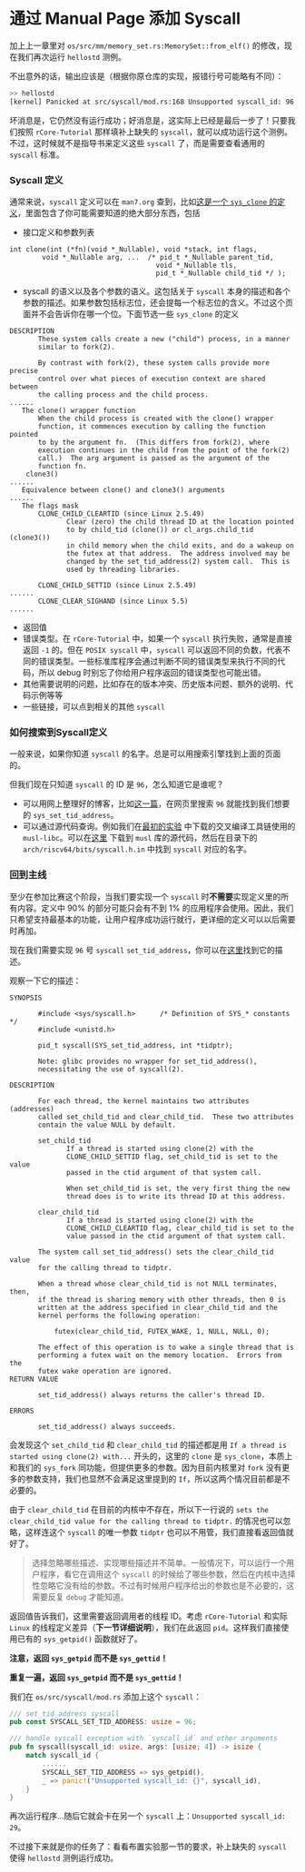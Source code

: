 # 通过 Manual Page 添加 Syscall

加上上一章里对 `os/src/mm/memory_set.rs:MemorySet::from_elf()` 的修改，现在我们再次运行 `hellostd` 测例。

不出意外的话，输出应该是（根据你原仓库的实现，报错行号可能略有不同）：

```bash
>> hellostd
[kernel] Panicked at src/syscall/mod.rs:168 Unsupported syscall_id: 96
```

坏消息是，它仍然没有运行成功；好消息是，这实际上已经是最后一步了！只要我们按照 `rCore-Tutorial` 那样填补上缺失的 `syscall`，就可以成功运行这个测例。不过，这时候就不是指导书来定义这些 `syscall` 了，而是需要查看通用的 `syscall` 标准。

### Syscall 定义

通常来说，`syscall` 定义可以在 `man7.org` 查到，比如[这是一个 `sys_clone` 的定义](https://man7.org/linux/man-pages/man2/clone.2.html)，里面包含了你可能需要知道的绝大部分东西，包括

- 接口定义和参数列表
```
int clone(int (*fn)(void *_Nullable), void *stack, int flags,
        void *_Nullable arg, ...  /* pid_t *_Nullable parent_tid,
                                    void *_Nullable tls,
                                    pid_t *_Nullable child_tid */ );
```
- syscall 的语义以及各个参数的语义。这包括关于 `syscall` 本身的描述和各个参数的描述。如果参数包括标志位，还会提每一个标志位的含义。不过这个页面并不会告诉你在哪一个位。下面节选一些 `sys_clone` 的定义

```
DESCRIPTION
       These system calls create a new ("child") process, in a manner
       similar to fork(2).

       By contrast with fork(2), these system calls provide more precise
       control over what pieces of execution context are shared between
       the calling process and the child process.
......
   The clone() wrapper function
       When the child process is created with the clone() wrapper
       function, it commences execution by calling the function pointed
       to by the argument fn.  (This differs from fork(2), where
       execution continues in the child from the point of the fork(2)
       call.)  The arg argument is passed as the argument of the
       function fn.
    clone3()
......
   Equivalence between clone() and clone3() arguments
......
   The flags mask
       CLONE_CHILD_CLEARTID (since Linux 2.5.49)
              Clear (zero) the child thread ID at the location pointed
              to by child_tid (clone()) or cl_args.child_tid (clone3())
              in child memory when the child exits, and do a wakeup on
              the futex at that address.  The address involved may be
              changed by the set_tid_address(2) system call.  This is
              used by threading libraries.

       CLONE_CHILD_SETTID (since Linux 2.5.49)
......
       CLONE_CLEAR_SIGHAND (since Linux 5.5)
......

```

- 返回值
- 错误类型。在 `rCore-Tutorial` 中，如果一个 `syscall` 执行失败，通常是直接返回 `-1` 的。但在 `POSIX syscall` 中，`syscall` 可以返回不同的负数，代表不同的错误类型。一些标准库程序会通过判断不同的错误类型来执行不同的代码，所以 debug 时别忘了你给用户程序返回的错误类型也可能出错。
- 其他需要说明的问题，比如存在的版本冲突、历史版本问题、额外的说明、代码示例等等
- 一些链接，可以点到相关的其他 `syscall`

### 如何搜索到Syscall定义

一般来说，如果你知道 `syscall` 的名字。总是可以用搜索引擎找到上面的页面的。

但我们现在只知道 `syscall` 的 ID 是 `96`，怎么知道它是谁呢？

- 可以用网上整理好的博客，比如[这一篇](https://jborza.com/post/2021-05-11-riscv-linux-syscalls/)，在网页里搜索 `96` 就能找到我们想要的 `sys_set_tid_address`。
- 可以通过源代码查询。例如我们在[最初的实验](../lab1/intro.md#实验准备) 中下载的交叉编译工具链使用的 `musl-libc`。可以在[这里](https://git.musl-libc.org/cgit/musl) 下载到 `musl` 库的源代码，然后在目录下的 `arch/riscv64/bits/syscall.h.in` 中找到 `syscall` 对应的名字。

### 回到主线

至少在参加比赛这个阶段，当我们要实现一个 `syscall` 时**不需要**实现定义里的所有内容。定义中 90% 的部分可能只会有不到 1% 的应用程序会使用。因此，我们只希望支持最基本的功能，让用户程序成功运行就行，更详细的定义可以以后需要时再加。

现在我们需要实现 `96` 号 `syscall` `set_tid_address`，你可以在[这里](https://man7.org/linux/man-pages/man2/set_tid_address.2.html)找到它的描述。

观察一下它的描述：

```
SYNOPSIS

       #include <sys/syscall.h>      /* Definition of SYS_* constants */
       #include <unistd.h>

       pid_t syscall(SYS_set_tid_address, int *tidptr);

       Note: glibc provides no wrapper for set_tid_address(),
       necessitating the use of syscall(2).

DESCRIPTION

       For each thread, the kernel maintains two attributes (addresses)
       called set_child_tid and clear_child_tid.  These two attributes
       contain the value NULL by default.

       set_child_tid
              If a thread is started using clone(2) with the
              CLONE_CHILD_SETTID flag, set_child_tid is set to the value
              passed in the ctid argument of that system call.

              When set_child_tid is set, the very first thing the new
              thread does is to write its thread ID at this address.

       clear_child_tid
              If a thread is started using clone(2) with the
              CLONE_CHILD_CLEARTID flag, clear_child_tid is set to the
              value passed in the ctid argument of that system call.

       The system call set_tid_address() sets the clear_child_tid value
       for the calling thread to tidptr.

       When a thread whose clear_child_tid is not NULL terminates, then,
       if the thread is sharing memory with other threads, then 0 is
       written at the address specified in clear_child_tid and the
       kernel performs the following operation:

           futex(clear_child_tid, FUTEX_WAKE, 1, NULL, NULL, 0);

       The effect of this operation is to wake a single thread that is
       performing a futex wait on the memory location.  Errors from the
       futex wake operation are ignored.
RETURN VALUE

       set_tid_address() always returns the caller's thread ID.

ERRORS

       set_tid_address() always succeeds.

```

会发现这个 `set_child_tid` 和 `clear_child_tid` 的描述都是用 `If a thread is started using clone(2) with...` 开头的，这里的 `clone` 是 `sys_clone`，本质上和我们的 `sys_fork` 同功能，但提供更多的参数。因为目前内核里对 `fork` 没有更多的参数支持，我们也显然不会满足这里提到的 `If`，所以这两个情况目前都是不必要的。

由于 `clear_child_tid` 在目前的内核中不存在，所以下一行说的 `sets the clear_child_tid value for the calling thread to tidptr.` 的情况也可以忽略，这样连这个 `syscall` 的唯一参数 `tidptr` 也可以不用管，我们直接看返回值就好了。

> 选择忽略哪些描述、实现哪些描述并不简单。一般情况下，可以运行一个用户程序，看它在调用这个 `syscall` 的时候给了哪些参数，然后在内核中选择性忽略它没有给的参数。不过有时候用户程序给出的参数也是不必要的，这需要反复 `debug` 才能知道。

返回值告诉我们，这里需要返回调用者的线程 ID。考虑 `rCore-Tutorial` 和实际 `Linux` 的线程定义差异（**下一节详细说明**），我们在此返回 `pid`。这样我们直接使用已有的 `sys_getpid()` 函数就好了。

**注意，返回 `sys_getpid` 而不是 `sys_gettid`！**

**重复一遍，返回 `sys_getpid` 而不是 `sys_gettid`！**

我们在 `os/src/syscall/mod.rs` 添加上这个 `syscall`：

```rust
/// set_tid_address syscall
pub const SYSCALL_SET_TID_ADDRESS: usize = 96;

/// handle syscall exception with `syscall_id` and other arguments
pub fn syscall(syscall_id: usize, args: [usize; 4]) -> isize {
    match syscall_id {
        ......
        SYSCALL_SET_TID_ADDRESS => sys_getpid(),
        _ => panic!("Unsupported syscall_id: {}", syscall_id),
    }
}
```

再次运行程序...随后它就会卡在另一个 `syscall` 上：`Unsupported syscall_id: 29`。

不过接下来就是你的任务了：看看布置实验那一节的要求，补上缺失的 `syscall` 使得 `hellostd` 测例运行成功。